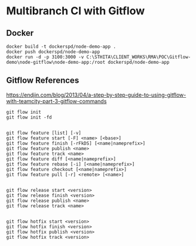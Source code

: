 # Multibranch CI with Gitflow

## Docker
```
docker build -t dockerspd/node-demo-app .  
docker push dockerspd/node-demo-app  
docker run -d -p 3100:3000 -v C:\STHITA\CLIENT_WORKS\RMA\POC\Gitflow-demo\node-gitflow\node-demo-app:/root dockerspd/node-demo-app  

```


## Gitflow References  

https://endjin.com/blog/2013/04/a-step-by-step-guide-to-using-gitflow-with-teamcity-part-3-gitflow-commands

```  
git flow init  
git flow init -fd  


git flow feature [list] [-v]  
git flow feature start [-F] <name> [<base>]  
git flow feature finish [-rFkDS] [<name|nameprefix>]  
git flow feature publish <name>  
git flow feature track <name>  
git flow feature diff [<name|nameprefix>]  
git flow feature rebase [-i] [<name|nameprefix>]  
git flow feature checkout [<name|nameprefix>]  
git flow feature pull [-r] <remote> [<name>]  


git flow release start <version>  
git flow release finish <version>  
git flow release publish <name>  
git flow release track <name>  


git flow hotfix start <version>  
git flow hotfix finish <version>  
git flow hotfix publish <version>  
git flow hotfix track <version>  




```
